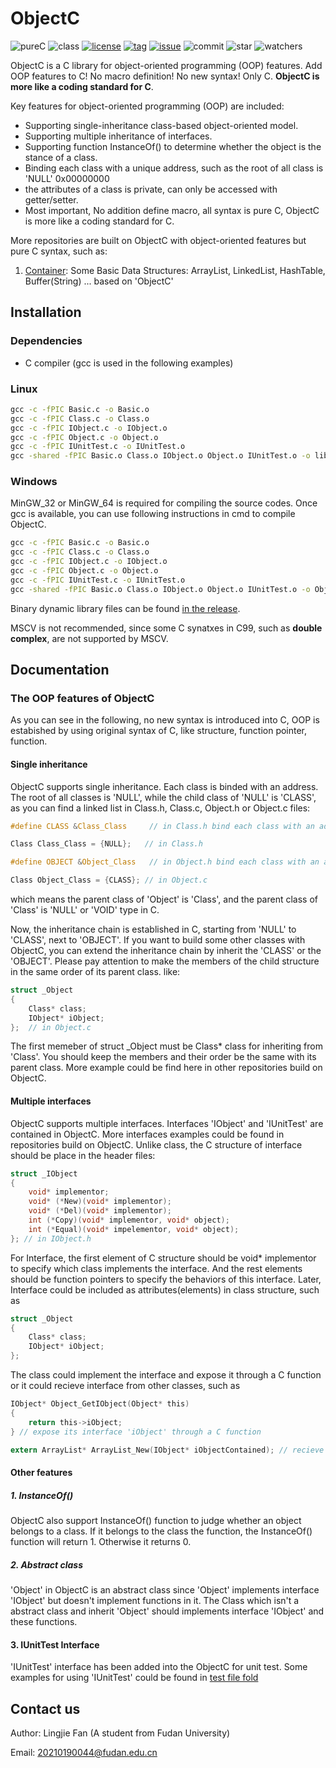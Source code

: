 # ObjectC

![pureC](https://img.shields.io/github/languages/top/LingjieFan/ObjectC)
![class](https://img.shields.io/github/search/LingjieFan/ObjectC/Class)
[![license](https://img.shields.io/github/license/LingjieFan/ObjectC)](https://github.com/LingjieFan/ObjectC/blob/main/LICENSE)
[![tag](https://img.shields.io/github/v/tag/LingjieFan/ObjectC)](https://github.com/LingjieFan/ObjectC/releases/tag)
[![issue](https://img.shields.io/github/issues/LingjieFan/ObjectC)](https://github.com/LingjieFan/ObjectC/issues)
![commit](https://img.shields.io/github/last-commit/LingjieFan/ObjectC)
![star](https://img.shields.io/github/stars/LingjieFan/ObjectC?style=social)
![watchers](https://img.shields.io/github/watchers/LingjieFan/ObjectC?style=social)

ObjectC is a C library for object-oriented programming (OOP) features. Add OOP features to C! No macro definition! No new syntax! Only C. **ObjectC is more like a coding standard for C**.

Key features for object-oriented programming (OOP) are included:

* Supporting single-inheritance class-based object-oriented model.
* Supporting multiple inheritance of interfaces.
* Supporting function InstanceOf() to determine whether the object is the stance of a class.
* Binding each class with a unique address, such as the root of all class is 'NULL' 0x00000000
* the attributes of a class is private, can only be accessed with getter/setter.
* Most important, No addition define macro, all syntax is pure C, ObjectC is more like a coding standard for C.

More repositories are built on ObjectC with object-oriented features but pure C syntax, such as:

1. [Container](https://github.com/LingjieFan/Container): Some Basic Data Structures: ArrayList, LinkedList, HashTable, Buffer(String) ... based on 'ObjectC'

## Installation

### Dependencies

* C compiler (gcc is used in the following examples)

### Linux

```cmd
gcc -c -fPIC Basic.c -o Basic.o
gcc -c -fPIC Class.c -o Class.o
gcc -c -fPIC IObject.c -o IObject.o
gcc -c -fPIC Object.c -o Object.o
gcc -c -fPIC IUnitTest.c -o IUnitTest.o
gcc -shared -fPIC Basic.o Class.o IObject.o Object.o IUnitTest.o -o libObjectC.so
```

### Windows

MinGW_32 or MinGW_64 is required for compiling the source codes. Once gcc is available, you can use following instructions in cmd to compile ObjectC.

```cmd
gcc -c -fPIC Basic.c -o Basic.o
gcc -c -fPIC Class.c -o Class.o
gcc -c -fPIC IObject.c -o IObject.o
gcc -c -fPIC Object.c -o Object.o
gcc -c -fPIC IUnitTest.c -o IUnitTest.o
gcc -shared -fPIC Basic.o Class.o IObject.o Object.o IUnitTest.o -o ObjectC.dll
```

Binary dynamic library files can be found [in the release](https://github.com/LingjieFan/ObjectC/releases/tag/v1.0.0).

MSCV is not recommended, since some C synatxes in C99, such as **double complex**, are not supported by MSCV. 

## Documentation

### The OOP features of ObjectC

As you can see in the following, no new syntax is introduced into C, OOP is estabished by using original syntax of C, like structure, function pointer, function.

#### Single inheritance

ObjectC supports single inheritance. Each class is binded with an address. The root of all classes is 'NULL', while the child class of 'NULL' is 'CLASS', as you can find a linked list in Class.h, Class.c, Object.h or Object.c files:

```C
#define CLASS &Class_Class     // in Class.h bind each class with an address

Class Class_Class = {NULL};   // in Class.h
```

```C
#define OBJECT &Object_Class   // in Object.h bind each class with an address

Class Object_Class = {CLASS}; // in Object.c
```

which means the parent class of 'Object' is 'Class', and the parent class of 'Class' is 'NULL' or 'VOID' type in C. 

Now, the inheritance chain is established in C, starting from 'NULL' to 'CLASS', next to 'OBJECT'. If you want to build some other classes with ObjectC, you can extend the inheritance chain by inherit the 'CLASS' or the 'OBJECT'. Please pay attention to make the members of the child structure in the same order of its parent class. like:

```C
struct _Object
{
    Class* class;
    IObject* iObject;
};  // in Object.c

```
The first memeber of struct _Object must be Class* class for inheriting from 'Class'. You should keep the members and their order be the same with its parent class. More example could be find here in other repositories build on ObjectC. 

#### Multiple interfaces
ObjectC supports multiple interfaces. Interfaces 'IObject' and 'IUnitTest' are contained in ObjectC. More interfaces examples could be found in repositories build on ObjectC. Unlike class, the C structure of interface should be place in the header files:

```C
struct _IObject
{
    void* implementor;
    void* (*New)(void* implementor);
    void* (*Del)(void* implementor);
    int (*Copy)(void* implementor, void* object);
    int (*Equal)(void* impelementor, void* object);
}; // in IObject.h
``` 

For Interface, the first element of C structure should be void* implementor to specify which class implements the interface. And the rest elements should be function pointers to specify the behaviors of this interface. Later, Interface could be included as attributes(elements) in class structure, such as

```C
struct _Object
{
    Class* class;
    IObject* iObject;
};
```

The class could implement the interface and expose it through a C function or it could recieve interface from other classes, such as

```C
IObject* Object_GetIObject(Object* this)
{
	return this->iObject;
} // expose its interface 'iObject' through a C function

extern ArrayList* ArrayList_New(IObject* iObjectContained); // recieve interface from other classes.
```

#### Other features

##### 1. InstanceOf()

ObjectC also support InstanceOf() function to judge whether an object belongs to a class. If it belongs to the class the function, the InstanceOf() function will return 1. Otherwise it returns 0. 

##### 2. Abstract class

'Object' in ObjectC is an abstract class since 'Object' implements interface 'IObject' but doesn't implement functions in it. The Class which isn't a abstract class and inherit 'Object' should implements interface 'IObject' and these functions.

#### 3. IUnitTest Interface

'IUnitTest' interface has been added into the ObjectC for unit test. Some examples for using 'IUnitTest' could be found in [test file fold](https://github.com/LingjieFan/ObjectC/tree/main/test)

## Contact us

Author: Lingjie Fan (A student from Fudan University)

Email: 20210190044@fudan.edu.cn
